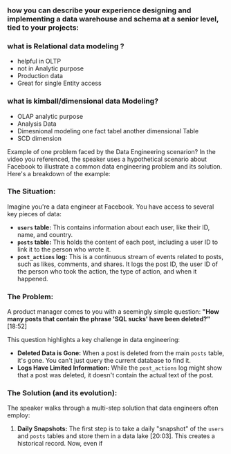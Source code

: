 ### how you can describe your experience designing and implementing a data warehouse and schema at a senior level, tied to your projects:

### what is  Relational data modeling ? 
- helpful in OLTP
- not in Analytic purpose
- Production data
- Great for single Entity access
### what is kimball/dimensional data Modeling? 
- OLAP analytic purpose
- Analysis Data
- Dimesnional modeling one fact tabel another dimensional Table
- SCD dimension 


Example of  one problem faced by the Data Engineering scenarion? 
In the video you referenced, the speaker uses a hypothetical scenario about Facebook to illustrate a common data engineering problem and its solution. Here's a breakdown of the example:

### The Situation:

Imagine you're a data engineer at Facebook. You have access to several key pieces of data:

* **`users` table:** This contains information about each user, like their ID, name, and country.
* **`posts` table:** This holds the content of each post, including a user ID to link it to the person who wrote it.
* **`post_actions` log:** This is a continuous stream of events related to posts, such as likes, comments, and shares. It logs the post ID, the user ID of the person who took the action, the type of action, and when it happened.

### The Problem:

A product manager comes to you with a seemingly simple question: **"How many posts that contain the phrase 'SQL sucks' have been deleted?"** [18:52]

This question highlights a key challenge in data engineering:

* **Deleted Data is Gone:** When a post is deleted from the main `posts` table, it's gone. You can't just query the current database to find it.
* **Logs Have Limited Information:** While the `post_actions` log might show that a post was deleted, it doesn't contain the actual text of the post.

### The Solution (and its evolution):

The speaker walks through a multi-step solution that data engineers often employ:

1.  **Daily Snapshots:** The first step is to take a daily "snapshot" of the `users` and `posts` tables and store them in a data lake [20:03]. This creates a historical record. Now, even if

